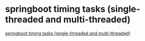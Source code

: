 # springboot timing tasks (single-threaded and multi-threaded)
[springboot timing tasks (single-threaded and multi-threaded)](https://aiwithcloud.com/2022/09/15/springboot_timing_tasks_single_threaded_and_multi_threaded/)